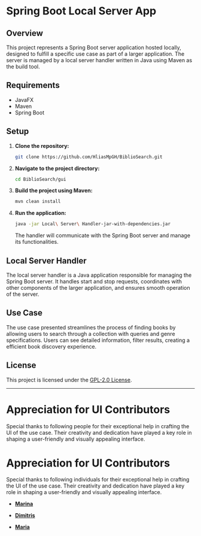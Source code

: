 # Spring Boot Local Server App

## Overview

This project represents a Spring Boot server application hosted locally, designed to fulfill a specific use case as part of a larger application. The server is managed by a local server handler written in Java using Maven as the build tool.

## Requirements

- JavaFX
- Maven
- Spring Boot

## Setup

1. **Clone the repository:**

    ```bash
    git clone https://github.com/HliasMpGH/BiblioSearch.git
    ```

2. **Navigate to the project directory:**

    ```bash
    cd BiblioSearch/gui
    ```

3. **Build the project using Maven:**

    ```bash
    mvn clean install
    ```

4. **Run the application:**

    ```bash
    java -jar Local\ Server\ Handler-jar-with-dependencies.jar
    ```

   The handler will communicate with the Spring Boot server and manage its functionalities.

## Local Server Handler

The local server handler is a Java application responsible for managing the Spring Boot server. It handles start and stop requests, coordinates with other components of the larger application, and ensures smooth operation of the server.

## Use Case

The use case presented streamlines the process of finding books by allowing users to search through a collection with queries and genre specifications. Users can see detailed information, filter results, creating a efficient book discovery experience.


## License

This project is licensed under the [GPL-2.0 License](LICENSE).

---

# Appreciation for UI Contributors

Special thanks to following people for their exceptional help in crafting the UI of the use case. Their creativity and dedication have played a key role in shaping a user-friendly and visually appealing interface.


# Appreciation for UI Contributors



Special thanks to following individuals for their exceptional help in crafting the UI of the use case. Their creativity and dedication have played a key role in shaping a user-friendly and visually appealing interface.

  

-  **[Marina](https://github.com/MarinaGolf12)**




-  **[Dimitris](https://github.com/dimitriospapathanasiou)**




-  **[Maria](https://github.com/mariachrisochoou)**
